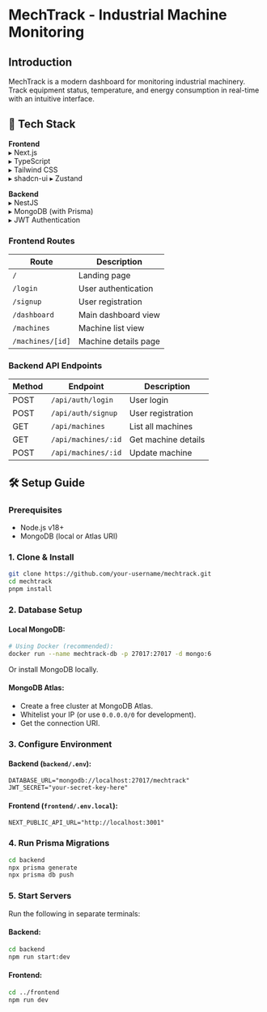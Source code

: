 # MechTrack - Industrial Machine Monitoring

## Introduction
MechTrack is a modern dashboard for monitoring industrial machinery. Track equipment status, temperature, and energy consumption in real-time with an intuitive interface.

## 🚀 Tech Stack

**Frontend**  
▸ Next.js   
▸ TypeScript  
▸ Tailwind CSS  
▸ shadcn-ui
▸ Zustand 

**Backend**  
▸ NestJS  
▸ MongoDB (with Prisma)  
▸ JWT Authentication



### Frontend Routes
| Route | Description |
|-------|-------------|
| `/` | Landing page |
| `/login` | User authentication |
| `/signup` | User registration |
| `/dashboard` | Main dashboard view |
| `/machines` | Machine list view |
| `/machines/[id]` | Machine details page |


### Backend API Endpoints
| Method | Endpoint | Description |
|--------|----------|-------------|
| POST   | `/api/auth/login` | User login |
| POST   | `/api/auth/signup` | User registration |
| GET    | `/api/machines` | List all machines |
| GET    | `/api/machines/:id` | Get machine details |
| POST  | `/api/machines/:id` | Update machine |



## 🛠️ Setup Guide

### Prerequisites
- Node.js v18+
- MongoDB (local or Atlas URI)

### 1. Clone & Install
```bash
git clone https://github.com/your-username/mechtrack.git
cd mechtrack
pnpm install
```

### 2. Database Setup
#### Local MongoDB:
```bash
# Using Docker (recommended):
docker run --name mechtrack-db -p 27017:27017 -d mongo:6
```
Or install MongoDB locally.

#### MongoDB Atlas:
- Create a free cluster at MongoDB Atlas.
- Whitelist your IP (or use `0.0.0.0/0` for development).
- Get the connection URI.

### 3. Configure Environment
#### Backend (`backend/.env`):
```env
DATABASE_URL="mongodb://localhost:27017/mechtrack"
JWT_SECRET="your-secret-key-here"
```

#### Frontend (`frontend/.env.local`):
```env
NEXT_PUBLIC_API_URL="http://localhost:3001"
```

### 4. Run Prisma Migrations
```bash
cd backend
npx prisma generate
npx prisma db push
```

### 5. Start Servers
Run the following in separate terminals:

#### Backend:
```bash
cd backend
npm run start:dev
```

#### Frontend:
```bash
cd ../frontend
npm run dev
```
